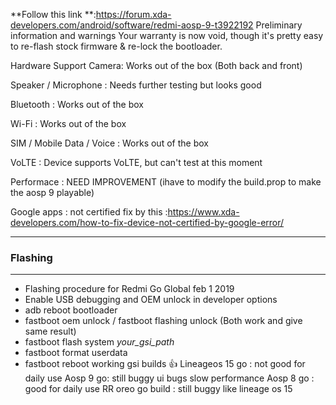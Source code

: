 **Follow this link **:https://forum.xda-developers.com/android/software/redmi-aosp-9-t3922192
Preliminary information and warnings
Your warranty is now void, though it's pretty easy to re-flash stock firmware & re-lock the bootloader.

Hardware Support
Camera: Works out of the box (Both back and front)

Speaker / Microphone : Needs further testing but looks good

Bluetooth : Works out of the box

Wi-Fi : Works out of the box

SIM / Mobile Data / Voice : Works out of the box

VoLTE : Device supports VoLTE, but can't test at this moment

Performace : NEED IMPROVEMENT (ihave to modify the build.prop to make the aosp 9 playable)

Google apps : not certified fix by this :https://www.xda-developers.com/how-to-fix-device-not-certified-by-google-error/
***
### Flashing 

***
* Flashing procedure for Redmi Go Global feb 1 2019
* Enable USB debugging and OEM unlock in developer options
* adb reboot bootloader
* fastboot oem unlock / fastboot flashing unlock (Both work and give same result)
* fastboot flash system _your_gsi_path_
* fastboot format userdata
* fastboot reboot
working gsi builds 👍 
Lineageos 15 go : not good for daily use
Aosp 9 go: still buggy ui bugs slow performance
Aosp 8 go : good for daily use
RR oreo go build : still buggy like lineage os 15

